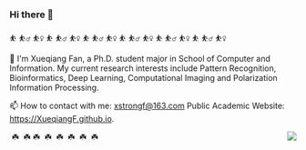 ### Hi there 👋
 
⛹️ ⛹️‍♂️ ⛹️‍♀️ ⛹️ ⛹️‍♂️ ⛹️‍♀️ ⛹️ ⛹️‍♂️ ⛹️‍♀️ ⛹️ ⛹️‍♂️ ⛹️‍♀️ ⛹️ ⛹️‍♂️ ⛹️‍♀️ ⛹️ ⛹️‍♂️ ⛹️‍♀️


🔭 I'm Xueqiang Fan, a Ph.D. student major in School of Computer and Information. 
My current research interests include Pattern Recognition, Bioinformatics, Deep Learning, Computational Imaging and Polarization Information Processing.

📫 How to contact with me: xstrongf@163.com 
   Public Academic Website: https://XueqiangF.github.io.

<img align="right" src="https://github-readme-stats.vercel.app/api?username=XueqiangF&show_icons=true&icon_color=CE1D2D&text_color=718096&bg_color=ffffff&hide_title=true" />

️ ☘️ ️ ☘️  ️☘️ ️ ☘️ ️ ☘️ ️ ☘️ ️ ☘️ ️ ☘️
